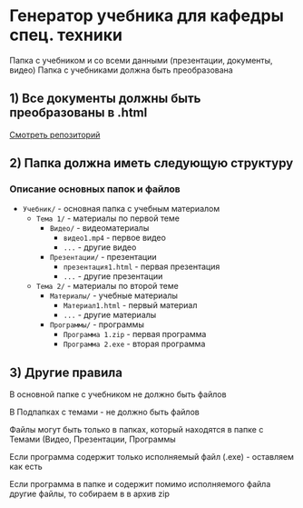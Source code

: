 <h1>Генератор учебника для кафедры спец. техники</h1>

Папка с учебником и со всеми данными (презентации, документы, видео)
Папка с учебниками должна быть преобразована
## 1) Все документы должны быть преобразованы в .html

<a href="https://github.com/ne228/convertDocxToPdf"> Смотреть репозиторий </a>


<h2>2) Папка должна иметь следующую структуру</h2>

### Описание основных папок и файлов

- `Учебник/` - основная папка с учебным материалом
  - `Тема 1/` - материалы по первой теме
    - `Видео/` - видеоматериалы
      - `видео1.mp4` - первое видео
      - `...` - другие видео
    - `Презентации/` - презентации
      - `презентация1.html` - первая презентация
      - `...` - другие презентации
  - `Тема 2/` - материалы по второй теме
    - `Материалы/` - учебные материалы
      - `Материал1.html` - первый материал
      - `...` - другие материалы
    - `Программы/` - программы
      - `Программа 1.zip` - первая программа
      - `Программа 2.exe` - вторая программа

    
<h2>3) Другие правила</h2>

В основной папке с учебником не должно быть файлов

В Подпапках с темами - не должно быть файлов

Файлы могут быть только в папках, который находятся в папке с Темами (Видео, Презентации, Программы

Если программа содержит только исполняемый файл (.exe) - оставляем как есть

Если программа в папке и содержит помимо исполняемого файла другие файлы, то собираем в в архив zip

  


  
